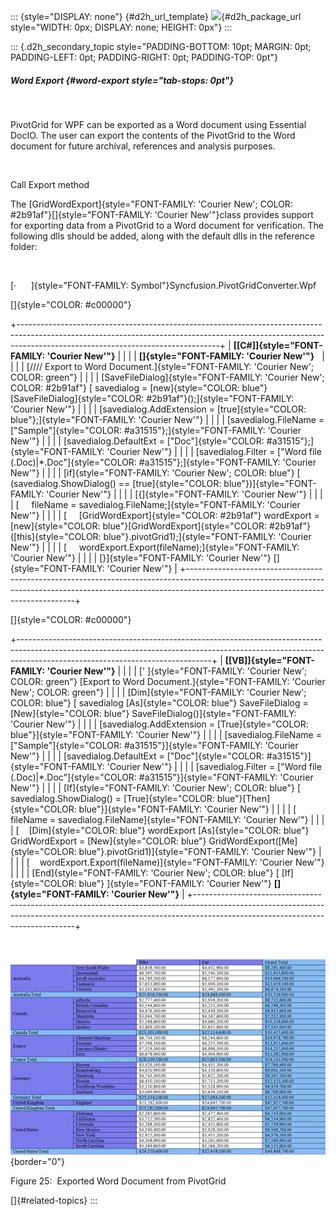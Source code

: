 ::: {style="DISPLAY: none"}
[](ms-xhelp:///?Id=d2h_url_template){#d2h_url_template} ![](!package_url!){#d2h_package_url style="WIDTH: 0px; DISPLAY: none; HEIGHT: 0px"}
:::

::: {.d2h_secondary_topic style="PADDING-BOTTOM: 10pt; MARGIN: 0pt; PADDING-LEFT: 0pt; PADDING-RIGHT: 0pt; PADDING-TOP: 0pt"}
##### Word Export {#word-export style="tab-stops: 0pt"}

 

PivotGrid for WPF can be exported as a Word document using Essential DocIO. The user can export the contents of the PivotGrid to the Word document for future archival, references and analysis purposes.

 

Call Export method

The [GridWordExport]{style="FONT-FAMILY: 'Courier New'; COLOR: #2b91af"}[]{style="FONT-FAMILY: 'Courier New'"}class provides support for exporting data from a PivotGrid to a Word document for verification. The following dlls should be added, along with the default dlls in the reference folder:

 

[·      ]{style="FONT-FAMILY: Symbol"}Syncfusion.PivotGridConverter.Wpf

[]{style="COLOR: #c00000"} 

+--------------------------------------------------------------------------------------------------------------------------------------------------------------------------------------------------------------+
| **[\[C#\]]{style="FONT-FAMILY: 'Courier New'"}**                                                                                                                                                             |
|                                                                                                                                                                                                              |
| **[]{style="FONT-FAMILY: 'Courier New'"}**                                                                                                                                                                   |
|                                                                                                                                                                                                              |
| [//// Export to Word Document.]{style="FONT-FAMILY: 'Courier New'; COLOR: green"}                                                                                                                            |
|                                                                                                                                                                                                              |
| [SaveFileDialog]{style="FONT-FAMILY: 'Courier New'; COLOR: #2b91af"} [ savedialog = [new]{style="COLOR: blue"}[SaveFileDialog]{style="COLOR: #2b91af"}();]{style="FONT-FAMILY: 'Courier New'"}               |
|                                                                                                                                                                                                              |
| [savedialog.AddExtension = [true]{style="COLOR: blue"};]{style="FONT-FAMILY: 'Courier New'"}                                                                                                                 |
|                                                                                                                                                                                                              |
| [savedialog.FileName = [\"Sample\"]{style="COLOR: #a31515"};]{style="FONT-FAMILY: 'Courier New'"}                                                                                                            |
|                                                                                                                                                                                                              |
| [savedialog.DefaultExt = [\"Doc\"]{style="COLOR: #a31515"};]{style="FONT-FAMILY: 'Courier New'"}                                                                                                             |
|                                                                                                                                                                                                              |
| [savedialog.Filter = [\"Word file (.Doc)\|\*.Doc\"]{style="COLOR: #a31515"};]{style="FONT-FAMILY: 'Courier New'"}                                                                                            |
|                                                                                                                                                                                                              |
| [if]{style="FONT-FAMILY: 'Courier New'; COLOR: blue"} [ (savedialog.ShowDialog() == [true]{style="COLOR: blue"})]{style="FONT-FAMILY: 'Courier New'"}                                                        |
|                                                                                                                                                                                                              |
| [{]{style="FONT-FAMILY: 'Courier New'"}                                                                                                                                                                      |
|                                                                                                                                                                                                              |
| [     fileName = savedialog.FileName;]{style="FONT-FAMILY: 'Courier New'"}                                                                                                                                   |
|                                                                                                                                                                                                              |
| [     [GridWordExport]{style="COLOR: #2b91af"} wordExport = [new]{style="COLOR: blue"}[GridWordExport]{style="COLOR: #2b91af"}([this]{style="COLOR: blue"}.pivotGrid1);]{style="FONT-FAMILY: 'Courier New'"} |
|                                                                                                                                                                                                              |
| [     wordExport.Export(fileName);]{style="FONT-FAMILY: 'Courier New'"}                                                                                                                                      |
|                                                                                                                                                                                                              |
| [}]{style="FONT-FAMILY: 'Courier New'"} []{style="FONT-FAMILY: 'Courier New'"}                                                                                                                               |
+--------------------------------------------------------------------------------------------------------------------------------------------------------------------------------------------------------------+

[]{style="COLOR: #c00000"} 

+------------------------------------------------------------------------------------------------------------------------------------------------------------------------------------------------------------+
| **[\[VB\]]{style="FONT-FAMILY: 'Courier New'"}**                                                                                                                                                           |
|                                                                                                                                                                                                            |
| [\' ]{style="FONT-FAMILY: 'Courier New'; COLOR: green"} [Export to Word Document.]{style="FONT-FAMILY: 'Courier New'; COLOR: green"}                                                                       |
|                                                                                                                                                                                                            |
| [Dim]{style="FONT-FAMILY: 'Courier New'; COLOR: blue"} [ savedialog [As]{style="COLOR: blue"} SaveFileDialog = [New]{style="COLOR: blue"} SaveFileDialog()]{style="FONT-FAMILY: 'Courier New'"}            |
|                                                                                                                                                                                                            |
| [savedialog.AddExtension = [True]{style="COLOR: blue"}]{style="FONT-FAMILY: 'Courier New'"}                                                                                                                |
|                                                                                                                                                                                                            |
| [savedialog.FileName = [\"Sample\"]{style="COLOR: #a31515"}]{style="FONT-FAMILY: 'Courier New'"}                                                                                                           |
|                                                                                                                                                                                                            |
| [savedialog.DefaultExt = [\"Doc\"]{style="COLOR: #a31515"}]{style="FONT-FAMILY: 'Courier New'"}                                                                                                            |
|                                                                                                                                                                                                            |
| [savedialog.Filter = [\"Word file (.Doc)\|\*.Doc\"]{style="COLOR: #a31515"}]{style="FONT-FAMILY: 'Courier New'"}                                                                                           |
|                                                                                                                                                                                                            |
| [If]{style="FONT-FAMILY: 'Courier New'; COLOR: blue"} [ savedialog.ShowDialog() = [True]{style="COLOR: blue"}[Then]{style="COLOR: blue"}]{style="FONT-FAMILY: 'Courier New'"}                              |
|                                                                                                                                                                                                            |
| [    fileName = savedialog.FileName]{style="FONT-FAMILY: 'Courier New'"}                                                                                                                                   |
|                                                                                                                                                                                                            |
| [    [Dim]{style="COLOR: blue"} wordExport [As]{style="COLOR: blue"} GridWordExport = [New]{style="COLOR: blue"} GridWordExport([Me]{style="COLOR: blue"}.pivotGrid1)]{style="FONT-FAMILY: 'Courier New'"} |
|                                                                                                                                                                                                            |
| [    wordExport.Export(fileName)]{style="FONT-FAMILY: 'Courier New'"}                                                                                                                                      |
|                                                                                                                                                                                                            |
| [End]{style="FONT-FAMILY: 'Courier New'; COLOR: blue"} [ [If]{style="COLOR: blue"} ]{style="FONT-FAMILY: 'Courier New'"} **[]{style="FONT-FAMILY: 'Courier New'"}**                                        |
+------------------------------------------------------------------------------------------------------------------------------------------------------------------------------------------------------------+

 

![](ImagesExt/image42_27.jpg){border="0"}

Figure 25:  Exported Word Document from PivotGrid

[]{#related-topics}
:::
